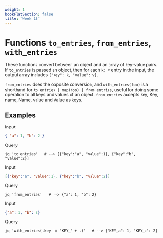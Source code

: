 ```yaml
---
weight: 1
bookFlatSection: false
title: "Week 18"
---
```


# Functions `to_entries`, `from_entries`, `with_entries`
These functions convert between an object and an array of key-value pairs.
If `to_entries` is passed an object, then for each `k: v` entry in the input, the output array includes `{"key": k, "value": v}`.

`from_entries` does the opposite conversion, and `with_entries(foo)` is a shorthand for `to_entries | map(foo) | from_entries`,
useful for doing some operation to all keys and values of an object. 
`from_entries` accepts key, Key, name, Name, value and Value as keys.

## Examples
Input
```json
{ "a": 1, "b": 2 }
```
Query
```jq
jq 'to_entries'   # --> [{"key":"a", "value":1}, {"key":"b", "value":2}] 
```

Input
```json
[{"key":"a", "value":1}, {"key":"b", "value":2}]
```
Query
```jq
jq 'from_entries'   # --> {"a": 1, "b": 2} 
```

Input
```json
{"a": 1, "b": 2}
```
Query
```jq
jq 'with_entries(.key |= "KEY_" + .)'   # --> {"KEY_a": 1, "KEY_b": 2} 
```
